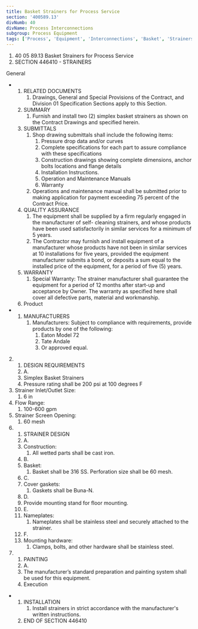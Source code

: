 ```yaml
---
title: Basket Strainers for Process Service
section: '400589.13'
divNumb: 40
divName: Process Interconnections
subgroup: Process Equipment
tags: ['Process', 'Equipment', 'Interconnections', 'Basket', 'Strainers', 'for', 'Service']
---
```


   1. 40 05 89.13 Basket Strainers for Process Service
   1. SECTION 446410 - STRAINERS 

General

* 
	1. RELATED DOCUMENTS
		1. Drawings, General and Special Provisions of the Contract, and Division 01 Specification Sections apply to this Section.
	2. SUMMARY
		1. Furnish and install two (2) simplex basket strainers as shown on the Contract Drawings and specified herein.
	3. SUBMITTALS
		1. Shop drawing submittals shall include the following items:
			1. Pressure drop data and/or curves
			2. Complete specifications for each part to assure compliance with these specifications
			3. Construction drawings showing complete dimensions, anchor bolts locations and flange details
			4. Installation Instructions.
			5. Operation and Maintenance Manuals
			6. Warranty
		2. Operations and maintenance manual shall be submitted prior to making application for payment exceeding 75 percent of the Contract Price.
	4. QUALITY ASSURANCE
		1. The equipment shall be supplied by a firm regularly engaged in the manufacturer of self- cleaning strainers, and whose products have been used satisfactorily in similar services for a minimum of 5 years.
		2. The Contractor may furnish and install equipment of a manufacturer whose products have not been in similar services at 10 installations for five years, provided the equipment manufacturer submits a bond, or deposits a sum equal to the installed price of the equipment, for a period of five (5) years.
	5. WARRANTY
		1. Special Warranty: The strainer manufacturer shall guarantee the equipment for a period of 12 months after start-up and acceptance by Owner. The warranty as specified here shall cover all defective parts, material and workmanship.
   1. Product

* 
	1. MANUFACTURERS
		1. Manufacturers: Subject to compliance with requirements, provide products by one of the following:
			1. Eaton Model 72
			2. Tate Andale
			3. Or approved equal.
2.
   1. DESIGN REQUIREMENTS
   1. A.
   1. Simplex Basket Strainers
   1. Pressure rating shall be 200 psi at 100 degrees F
2. Strainer Inlet/Outlet Size:
      1. 6 in
3. Flow Range:
      1. 100-600 gpm
4. Strainer Screen Opening:
      1. 60 mesh
3.
   1. STRAINER DESIGN
   1. A.
   1. Construction:
      1. All wetted parts shall be cast iron.
   1. B.
   1. Basket:
      1. Basket shall be 316 SS. Perforation size shall be 60 mesh.
   1. C.
   1. Cover gaskets:
      1. Gaskets shall be Buna-N.
   1. D.
   1. Provide mounting stand for floor mounting.
   1. E.
   1. Nameplates:
      1. Nameplates shall be stainless steel and securely attached to the strainer.
   1. F.
   1. Mounting hardware:
      1. Clamps, bolts, and other hardware shall be stainless steel.
4.
   1. PAINTING
   1. A.
   1. The manufacturer’s standard preparation and painting system shall be used for this equipment.
   1. Execution

* 
	1. INSTALLATION
		1. Install strainers in strict accordance with the manufacturer's written instructions.
   1. END OF SECTION 446410

